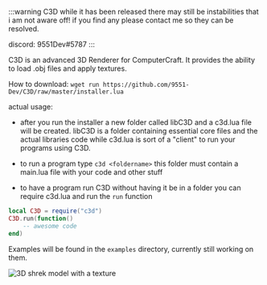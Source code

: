 :::warning
C3D while it has been released there may still be instabilities that i am not aware off!
if you find any please contact me so they can be resolved. 

discord: 9551Dev#5787
:::

C3D is an advanced 3D Renderer for ComputerCraft.
It provides the ability to load .obj files and apply textures.

How to download: `wget run https://github.com/9551-Dev/C3D/raw/master/installer.lua`

actual usage:
- after you run the installer a new folder called libC3D and a c3d.lua file will be created.
libC3D is a folder containing essential core files and the actual libraries code
while c3d.lua is sort of a "client" to run your programs using C3D.

- to run a program type `c3d <foldername>`
this folder must contain a main.lua file with your code and other stuff

- to have a program run C3D without having it be in a folder you can
require c3d.lua and run the `run` function

```lua
local C3D = require("c3d")
C3D.run(function()
    -- awesome code
end)
```

Examples will be found in the `examples` directory, currently still working on them.

![3D shrek model with a texture](shrek.png "3D shrek model with a texture")
